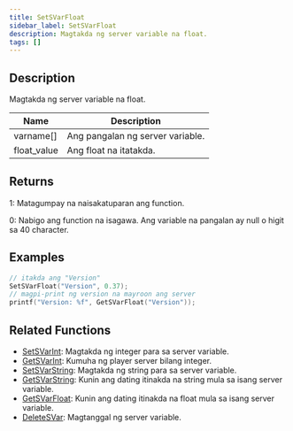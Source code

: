 ```yaml
---
title: SetSVarFloat
sidebar_label: SetSVarFloat
description: Magtakda ng server variable na float.
tags: []
---
```


<VersionWarn version='SA-MP 0.3.7 R2' />

## Description

Magtakda ng server variable na float.

| Name        | Description                      |
| ----------- | -------------------------------- |
| varname[]   | Ang pangalan ng server variable. |
| float_value | Ang float na itatakda.            |

## Returns

1: Matagumpay na naisakatuparan ang function.

0: Nabigo ang function na isagawa. Ang variable na pangalan ay null o higit sa 40 character.

## Examples

```c
// itakda ang "Version"
SetSVarFloat("Version", 0.37);
// magpi-print ng version na mayroon ang server
printf("Version: %f", GetSVarFloat("Version"));
```

## Related Functions

- [SetSVarInt](SetSVarInt): Magtakda ng integer para sa server variable.
- [GetSVarInt](GetSVarInt): Kumuha ng player server bilang integer.
- [SetSVarString](SetSVarString): Magtakda ng string para sa server variable.
- [GetSVarString](GetSVarString): Kunin ang dating itinakda na string mula sa isang server variable.
- [GetSVarFloat](GetSVarFloat): Kunin ang dating itinakda na float mula sa isang server variable.
- [DeleteSVar](DeleteSVar): Magtanggal ng server variable.